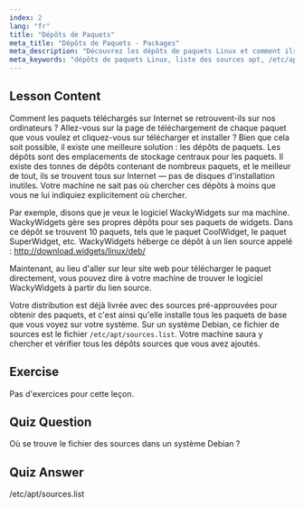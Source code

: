 ```yaml
---
index: 2
lang: "fr"
title: "Dépôts de Paquets"
meta_title: "Dépôts de Paquets - Packages"
meta_description: "Découvrez les dépôts de paquets Linux et comment ils gèrent les logiciels. Apprenez à trouver et à ajouter des sources de paquets comme /etc/apt/sources.list pour une installation facile."
meta_keywords: "dépôts de paquets Linux, liste des sources apt, /etc/apt/sources.list, paquets Linux, Linux pour débutants, tutoriel Linux, gestion des paquets"
---
```


## Lesson Content

Comment les paquets téléchargés sur Internet se retrouvent-ils sur nos ordinateurs ? Allez-vous sur la page de téléchargement de chaque paquet que vous voulez et cliquez-vous sur télécharger et installer ? Bien que cela soit possible, il existe une meilleure solution : les dépôts de paquets. Les dépôts sont des emplacements de stockage centraux pour les paquets. Il existe des tonnes de dépôts contenant de nombreux paquets, et le meilleur de tout, ils se trouvent tous sur Internet — pas de disques d'installation inutiles. Votre machine ne sait pas où chercher ces dépôts à moins que vous ne lui indiquiez explicitement où chercher.

Par exemple, disons que je veux le logiciel WackyWidgets sur ma machine. WackyWidgets gère ses propres dépôts pour ses paquets de widgets. Dans ce dépôt se trouvent 10 paquets, tels que le paquet CoolWidget, le paquet SuperWidget, etc. WackyWidgets héberge ce dépôt à un lien source appelé : <http://download.widgets/linux/deb/>

Maintenant, au lieu d'aller sur leur site web pour télécharger le paquet directement, vous pouvez dire à votre machine de trouver le logiciel WackyWidgets à partir du lien source.

Votre distribution est déjà livrée avec des sources pré-approuvées pour obtenir des paquets, et c'est ainsi qu'elle installe tous les paquets de base que vous voyez sur votre système. Sur un système Debian, ce fichier de sources est le fichier `/etc/apt/sources.list`. Votre machine saura y chercher et vérifier tous les dépôts sources que vous avez ajoutés.

## Exercise

Pas d'exercices pour cette leçon.

## Quiz Question

Où se trouve le fichier des sources dans un système Debian ?

## Quiz Answer

/etc/apt/sources.list
